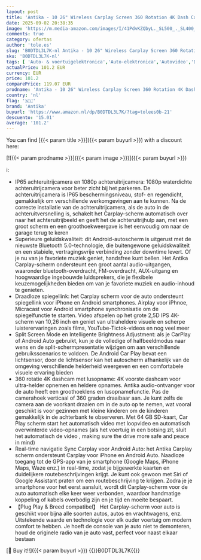 ```yaml
---
layout: post
title: 'Antika - 10 26" Wireless Carplay Screen 360 Rotation 4K Dash Cam Carplay/Android Auto Stereo Auto Audio Receiver met 1080p Backup Camera GPS Navigatie / Spiegel Link/Voice Control / Siri'
date: 2025-09-02 20:38:35
image: 'https://m.media-amazon.com/images/I/41PdvKZQbyL._SL500_._SL400_.jpg'
comments: true
category: ofertas
author: 'tole.es'
slug: 'B0DTDL3L7K-nl Antika - 10 26" Wireless Carplay Screen 360 Rotation 4K...'
sku: 'B0DTDL3L7K-nl'
tags: [ 'Auto- & voertuigelektronica','Auto-elektronica','Autovideo','Dashboardvideo','Elektronica','antika','🇳🇱', ]
actualPrice: 101.2 EUR
currency: EUR
price: 101.2
comparePrice: 119.07 EUR
prodname: 'Antika - 10 26" Wireless Carplay Screen 360 Rotation 4K Dash Cam Carplay/Android Auto Stereo Auto Audio Receiver met 1080p Backup Camera GPS Navigatie / Spiegel Link/Voice Control / Siri'
country: 'nl'
flag: '🇳🇱'
brand: 'Antika'
buyurl: 'https://www.amazon.nl/dp/B0DTDL3L7K/?tag=tolees0b-21'
descuento: '15.01'
average: '101.2'
---
```


You can find [{{< param title >}}]({{< param buyurl >}}) with a discount here:

[![{{< param prodname >}}]({{< param image >}})]({{< param buyurl >}})

ℹ️:

- IP65 achteruitrijcamera en 1080p achteruitrijcamera: 1080p waterdichte achteruitrijcamera voor beter zicht bij het parkeren. De achteruitrijcamera is IP65 beschermingsniveau, stof- en regendicht, gemakkelijk om verschillende werkomgevingen aan te kunnen. Na de correcte installatie van de achteruitrijcamera, als de auto in de achteruitversnelling is, schakelt het Carplay-scherm automatisch over naar het achteruitrijbeeld en geeft het de achteruitrijhulp aan, met een groot scherm en een groothoekweergave is het eenvoudig om naar de garage terug te keren
- Superieure geluidskwaliteit: dit Android-autoscherm is uitgerust met de nieuwste Bluetooth 5.0-technologie, die buitengewone geluidskwaliteit en een stabiele, vertragingsvrije verbinding zonder downtime levert. Of je nu van je favoriete muziek geniet, handsfree kunt bellen. Het Antika Carplay-scherm ondersteunt een groot aantal audio-uitgangen, waaronder bluetooth-overdracht, FM-overdracht, AUX-uitgang en hoogwaardige ingebouwde luidsprekers, die je flexibele keuzemogelijkheden bieden om van je favoriete muziek en audio-inhoud te genieten.
- Draadloze spiegellink: het Carplay scherm voor de auto ondersteunt spiegellink voor iPhone en Android smartphones. Airplay voor iPhnoe, Micracast voor Android smartphone synchronisatie om de spiegelfunctie te starten. Video afspelen op het grote 2,5D IPS 4K-scherm van 10,26 inch en geniet van ultraheldere visuele en scherpe luisterervaringen zoals films, YouTube-Tictok-videos en nog veel meer
- Split Screen Mode en Intelligente Brightness Adjustment: als je CarPlay of Android Auto gebruikt, kun je de volledige of halfbeeldmodus naar wens en de split-schermpresentatie wijzigen om aan verschillende gebruiksscenarios te voldoen. De Android Car Play bevat een lichtsensor, door de lichtsensor kan het autoscherm afhankelijk van de omgeving verschillende helderheid weergeven en een comfortabele visuele ervaring bieden
- 360 rotatie 4K dashcam met lusopname: 4K voorste dashcam voor ultra-helder opnemen en heldere opnames. Antika audio-ontvanger voor de auto heeft een groothoeklens en lusopnamefunctie. Pas de camerahoek verticaal of 360 graden draaibaar aan. Je kunt zelfs de camera aan de voorkant draaien om in de auto op te nemen, wat vooral geschikt is voor gezinnen met kleine kinderen om de kinderen gemakkelijk in de achterbank te observeren. Met 64 GB SD-kaart, Car Play scherm start het automatisch video met loopvideo en automatisch overwinterde video-opnames (als het voertuig in een botsing zit, sluit het automatisch de video , making sure the drive more safe and peace in mind)
- Real-time navigatie Sync Carplay voor Android Auto: het Antika Carplay scherm ondersteunt Carplay voor iPhone en Android Auto. Naadloze toegang tot de GPS-app van je smartphone (Google Maps, iPhone Maps, Waze enz.) in real-time, zodat je bijgewerkte kaarten en duidelijkere routebeschrijvingen krijgt. Je kunt ook gewoon met Siri of Google Assistant praten om een routebeschrijving te krijgen. Zodra je je smartphone voor het eerst aansluit, wordt dit Carplay-scherm voor de auto automatisch elke keer weer verbonden, waardoor handmatige koppeling of kabels overbodig zijn en je tijd en moeite bespaart.
- 【Plug Play & Breed compatibel】 Het Carplay-scherm voor auto is geschikt voor bijna alle soorten autos, autos en vrachtwagens, enz. Uitstekende waarde en technologie voor elk ouder voertuig om modern comfort te hebben. Je hoeft de console van je auto niet te demonteren, houd de originele radio van je auto vast, perfect voor naast elkaar bestaan

[🛒 Buy it!!]({{< param buyurl >}})
{{<world>}}B0DTDL3L7K{{</world>}}
